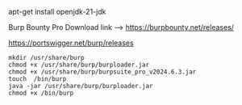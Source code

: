 apt-get install openjdk-21-jdk

Burp Bounty Pro Download link
--> https://burpbounty.net/releases/

https://portswigger.net/burp/releases

```
mkdir /usr/share/burp
chmod +x /usr/share/burp/burploader.jar
chmod +x /usr/share/burp/burpsuite_pro_v2024.6.3.jar
touch  /bin/burp
java -jar /usr/share/burp/burploader.jar
chmod +x /bin/burp
```

